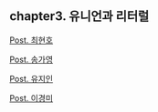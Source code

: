 ## chapter3. 유니언과 리터럴

[Post. 최현호](/chapter3/chh.md)

[Post. 송가영](/chapter3/gazero.md)

[Post. 유지인](/chapter3/yji.md)

[Post. 이경미](/chapter3/mia.md)
